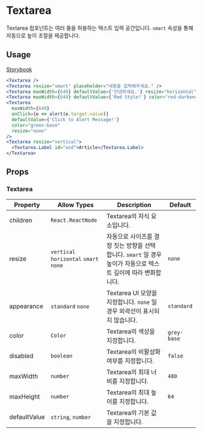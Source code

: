 # Textarea

Textarea 컴포넌트는 여러 줄을 허용하는 텍스트 입력 공간입니다. `smart` 속성을 통해 자동으로 높이 조절을 제공합니다.

## Usage

[Storybook](https://designsystemlab.github.io/design-system/?path=/docs/actions-textarea--basic)

```jsx
<Textarea />
<Textarea resize="smart" placeholder="내용을 입력해주세요." />
<Textarea maxWidth={640} defaultValue={'안녕하세요.'} resize="horizontal" />
<Textarea maxWidth={640} defaultValue={'Red Style!'} color="red-darken4" resize="none" />
<Textarea
  maxWidth={640}
  onClick={e => alert(e.target.value)}
  defaultValue={'Click to Alert Message!'}
  color="green-base"
  resize="none"
/>
<Textarea resize="vertical">
  <Textarea.Label id="asd">Article</Textarea.Label>
</Textarea>
```

## Props

### Textarea

| Property     | Allow Types                            | Description                                                                                                    | Default     |
| ------------ | -------------------------------------- | -------------------------------------------------------------------------------------------------------------- | ----------- |
| children     | `React.ReactNode`                      | Textarea의 자식 요소입니다.                                                                                    |             |
| resize       | `vertical` `horizontal` `smart` `none` | 자동으로 사이즈를 결정 짓는 방향을 선택 합니다. `smart` 일 경우 높이가 자동으로 텍스트 길이에 따라 변화합니다. | `none`      |
| appearance   | `standard` `none`                      | Textarea UI 모양을 지정합니다. `none` 일 경우 외곽선이 표시되지 않습니다.                                      | `standard`  |
| color        | `Color`                                | Textarea의 색상을 지정합니다.                                                                                  | `grey-base` |
| disabled     | `boolean`                              | Textarea의 비활성화 여부를 지정합니다.                                                                         | `false`     |
| maxWidth     | `number`                               | Textarea의 최대 너비를 지정합니다.                                                                             | `480`       |
| maxHeight    | `number`                               | Textarea의 최대 높이를 지정합니다.                                                                             | `64`        |
| defaultValue | `string`, `number`                     | Textarea의 기본 값을 지정합니다.                                                                               |             |
